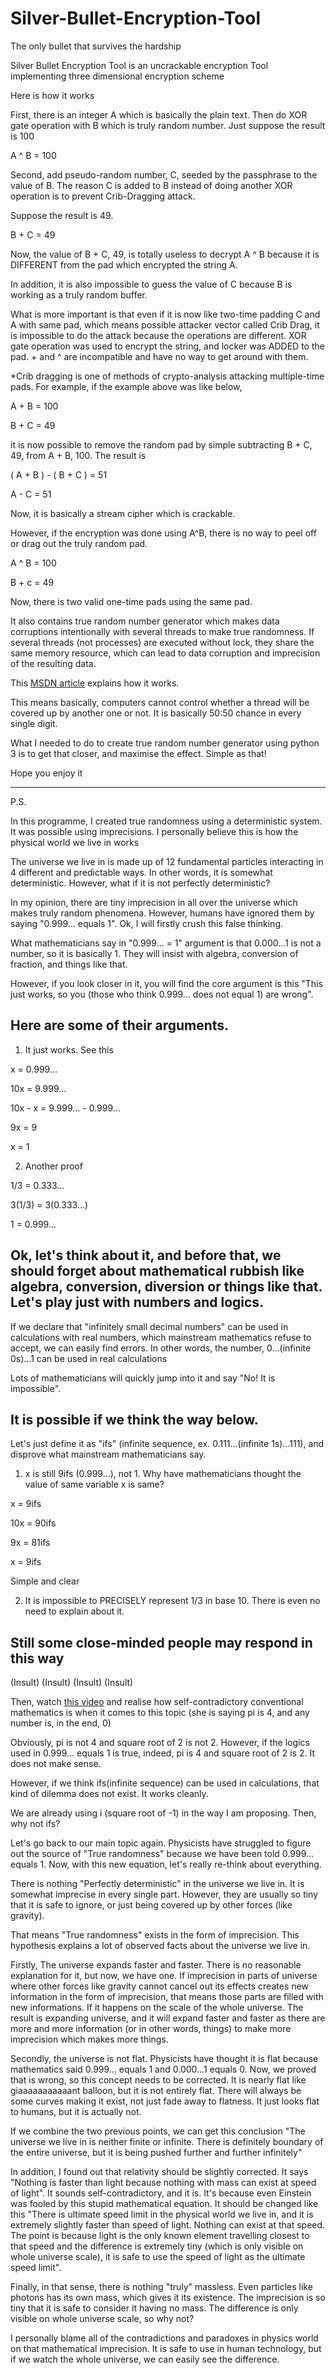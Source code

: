 Silver-Bullet-Encryption-Tool
=============================
The only bullet that survives the hardship

Silver Bullet Encryption Tool is an uncrackable encryption Tool implementing three dimensional encryption scheme

Here is how it works

First, there is an integer A which is basically the plain text. Then do XOR gate operation with B which is truly random number. Just suppose the result is 100

A ^ B = 100

Second, add pseudo-random number, C, seeded by the passphrase to the value of B. The reason C is added to B instead of doing another XOR operation is to prevent Crib-Dragging attack. 

Suppose the result is 49.

B + C = 49

Now, the value of B + C, 49, is totally useless to decrypt A ^ B because it is DIFFERENT from the pad which encrypted the string A.

In addition, it is also impossible to guess the value of C because B is working as a truly random buffer.

What is more important is that even if it is now like two-time padding C and A with same pad, which means possible attacker vector called Crib Drag, it is impossible to do the attack because the operations are different. XOR gate operation was used to encrypt the string, and locker was ADDED to the pad. + and ^ are incompatible and have no way to get around with them.


*Crib dragging is one of methods of crypto-analysis attacking multiple-time pads. For example, if the example above was like below,

A + B = 100

B + C = 49

it is now possible to remove the random pad by simple subtracting B + C, 49, from A + B, 100. The result is 

( A + B ) - ( B + C ) = 51

A - C = 51

Now, it is basically a stream cipher which is crackable.

However, if the encryption was done using A^B, there is no way to peel off or drag out the truly random pad.

A ^ B = 100

B + c = 49

Now, there is two valid one-time pads using the same pad.

It also contains true random number generator which makes data corruptions intentionally with several threads to make true randomness. If several threads (not processes) are executed without lock, they share the same memory resource, which can lead to data corruption and imprecision of the resulting data.

This [MSDN article](https://msdn.microsoft.com/en-us/magazine/cc163744.aspx) explains how it works.

This means basically, computers cannot control whether a thread will be covered up by another one or not. It is basically 50:50 chance in every single digit. 

What I needed to do to create true random number generator using python 3 is to get that closer, and maximise the effect. Simple as that!

Hope you enjoy it



---------------------------------------
P.S.

In this programme, I created true randomness using a deterministic system. It was possible using imprecisions. I personally believe this is how the physical world we live in works

The universe we live in is made up of 12 fundamental particles interacting in 4 different and predictable ways. In other words, it is somewhat deterministic. However, what if it is not perfectly deterministic?

In my opinion, there are tiny imprecision in all over the universe which makes truly random phenomena. However, humans have ignored them by saying "0.999... equals 1". Ok, I will firstly crush this false thinking.

What mathematicians say in "0.999... = 1" argument is that 0.000...1 is not a number, so it is basically 1. They will insist with algebra, conversion of fraction, and things like that.

However, if you look closer in it, you will find the core argument is this "This just works, so you (those who think 0.999... does not equal 1) are wrong".


Here are some of their arguments.
--------------------
1) It just works. See this

x = 0.999...

10x = 9.999...

10x - x = 9.999... - 0.999...

9x = 9

x = 1

2) Another proof

1/3 = 0.333...

3(1/3) = 3(0.333...)

1 = 0.999...

Ok, let's think about it, and before that, we should forget about mathematical rubbish like algebra, conversion, diversion or things like that. Let's play just with numbers and logics.
----------------------------------

If we declare that "infinitely small decimal numbers" can be used in calculations with real numbers, which mainstream mathematics refuse to accept, we can easily find errors. In other words, the number, 0...(infinite 0s)...1 can be used in real calculations

Lots of mathematicians will quickly jump into it and say "No! It is impossible".

It is possible if we think the way below.
------------------
Let's just define it as "ifs" (infinite sequence, ex. 0.111...(infinite 1s)...111), and disprove what mainstream mathematicians say.

1) x is still 9ifs (0.999...), not 1. Why have mathematicians thought the value of same variable x is same?

x = 9ifs

10x = 90ifs

9x = 81ifs

x = 9ifs

Simple and clear

2) It is impossible to PRECISELY represent 1/3 in base 10. There is even no need to explain about it.

Still some close-minded people may respond in this way
-----------------
(Insult) (Insult) (Insult) (Insult)

Then, watch [this video](https://www.youtube.com/watch?v=D2xYjiL8yyE) and realise how self-contradictory conventional mathematics is when it comes to this topic (she is saying pi is 4, and any number is, in the end, 0)

Obviously, pi is not 4 and square root of 2 is not 2. However, if the logics used in 0.999... equals 1 is true, indeed, pi is 4 and square root of 2 is 2. It does not make sense.

However, if we think ifs(infinite sequence) can be used in calculations, that kind of dilemma does not exist. It works cleanly.

We are already using i (square root of -1) in the way I am proposing. Then, why not ifs?


Let's go back to our main topic again. Physicists have struggled to figure out the source of "True randomness" because we have been told 0.999... equals 1. Now, with this new equation, let's really re-think about everything.

There is nothing "Perfectly deterministic" in the universe we live in. It is somewhat imprecise in every single part. However, they are usually so tiny that it is safe to ignore, or just being covered up by other forces (like gravity).

That means "True randomness" exists in the form of imprecision. This hypothesis explains a lot of observed facts about the universe we live in.

Firstly, The universe expands faster and faster. There is no reasonable explanation for it, but now, we have one. If imprecision in parts of universe where other forces like gravity cannot cancel out its effects creates new information in the form of imprecision, that means those parts are filled with new informations. If it happens on the scale of the whole universe. The result is expanding universe, and it will expand faster and faster as there are more and more information (or in other words, things) to make more imprecision which makes more things.

Secondly, the universe is not flat. Physicists have thought it is flat because mathematics said 0.999... equals 1 and 0.000...1 equals 0. Now, we proved that is wrong, so this concept needs to be corrected. It is nearly flat like giaaaaaaaaaaant balloon, but it is not entirely flat. There will always be some curves making it exist, not just fade away to flatness. It just looks flat to humans, but it is actually not.

If we combine the two previous points, we can get this conclusion "The universe we live in is neither finite or infinite. There is definitely boundary of the entire universe, but it is being pushed further and further infinitely"

In addition, I found out that relativity should be slightly corrected. It says "Nothing is faster than light because nothing with mass can exist at speed of light". It sounds self-contradictory, and it is. It's because even Einstein was fooled by this stupid mathematical equation. It should be changed like this "There is ultimate speed limit in the physical world we live in, and it is extremely slightly faster than speed of light. Nothing can exist at that speed. The point is because light is the only known element travelling closest to that speed and the difference is extremely tiny (which is only visible on whole universe scale), it is safe to use the speed of light as the ultimate speed limit".

Finally, in that sense, there is nothing "truly" massless. Even particles like photons has its own mass, which gives it its existence. The imprecision is so tiny that it is safe to consider it having no mass. The difference is only visible on whole universe scale, so why not?

I personally blame all of the contradictions and paradoxes in physics world on that mathematical imprecision. It is safe to use in human technology, but if we watch the whole universe, we can easily see the difference.
